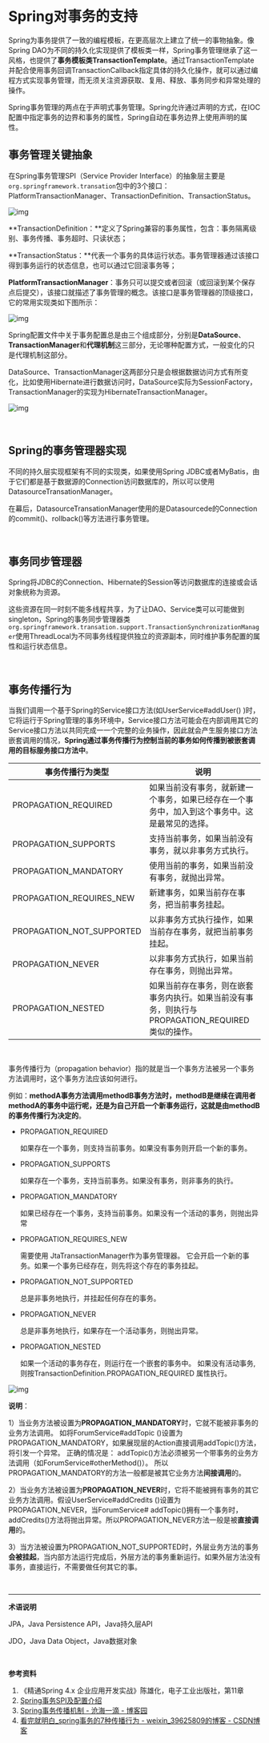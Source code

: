 # Spring对事务的支持

Spring为事务提供了一致的编程模板，在更高层次上建立了统一的事物抽象。像Spring DAO为不同的持久化实现提供了模板类一样，Spring事务管理继承了这一风格，也提供了**事务模板类TransactionTemplate**。通过TransactionTemplate并配合使用事务回调TransactionCallback指定具体的持久化操作，就可以通过编程方式实现事务管理，而无须关注资源获取、复用、释放、事务同步和异常处理的操作。

Spring事务管理的两点在于声明式事务管理。Spring允许通过声明的方式，在IOC配置中指定事务的边界和事务的属性，Spring自动在事务边界上使用声明的属性。

## 事务管理关键抽象

在Spring事务管理SPI（Service Provider Interface）的抽象层主要是`org.springframework.transation`包中的3个接口：PlatformTransactionManager、TransactionDefinition、TransactionStatus。

![img](https://images2015.cnblogs.com/blog/801000/201704/801000-20170404170820753-1576535619.png)

**TransactionDefinition：**定义了Spring兼容的事务属性，包含：事务隔离级别、事务传播、事务超时、只读状态；

**TransactionStatus：**代表一个事务的具体运行状态。事务管理器通过该接口得到事务运行的状态信息，也可以通过它回滚事务等；

**PlatformTransactionManager**：事务只可以提交或者回滚（或回滚到某个保存点后提交），该接口就描述了事务管理的概念。该接口是事务管理器的顶级接口，它的常用实现类如下图所示：

![img](https://images2015.cnblogs.com/blog/801000/201704/801000-20170404170821269-326583856.png)

Spring配置文件中关于事务配置总是由三个组成部分，分别是**DataSource**、**TransactionManager**和**代理机制**这三部分，无论哪种配置方式，一般变化的只是代理机制这部分。

DataSource、TransactionManager这两部分只是会根据数据访问方式有所变化，比如使用Hibernate进行数据访问时，DataSource实际为SessionFactory，TransactionManager的实现为HibernateTransactionManager。

![img](https://images2015.cnblogs.com/blog/801000/201704/801000-20170404170822082-985524799.png)

<br>

## Spring的事务管理器实现

不同的持久层实现框架有不同的实现类，如果使用Spring JDBC或者MyBatis，由于它们都是基于数据源的Connection访问数据库的，所以可以使用DatasourceTransationManager。

在幕后，DatasourceTransationManager使用的是Datasourcede的Connection的commit()、rollback()等方法进行事务管理。

<br>

## 事务同步管理器

Spring将JDBC的Connection、Hibernate的Session等访问数据库的连接或会话对象统称为资源。

这些资源在同一时刻不能多线程共享，为了让DAO、Service类可以可能做到singleton，Spring的事务同步管理器类`org.springframework.transation.support.TransactionSynchronizationManager`使用ThreadLocal为不同事务线程提供独立的资源副本，同时维护事务配置的属性和运行状态信息。

<br>

## 事务传播行为

当我们调用一个基于Spring的Service接口方法(如UserService#addUser() )时，它将运行于Spring管理的事务环境中，Service接口方法可能会在内部调用其它的Service接口方法以共同完成一一个完整的业务操作，因此就会产生服务接口方法嵌套调用的情况，**Spring通过事务传播行为控制当前的事务如何传播到被嵌套调用的目标服务接口方法中**。

| 事务传播行为类型          | 说明                                                         |
| ------------------------- | ------------------------------------------------------------ |
| PROPAGATION_REQUIRED      | 如果当前没有事务，就新建一个事务，如果已经存在一个事务中，加入到这个事务中。这是最常见的选择。 |
| PROPAGATION_SUPPORTS      | 支持当前事务，如果当前没有事务，就以非事务方式执行。         |
| PROPAGATION_MANDATORY     | 使用当前的事务，如果当前没有事务，就抛出异常。               |
| PROPAGATION_REQUIRES_NEW  | 新建事务，如果当前存在事务，把当前事务挂起。                 |
| PROPAGATION_NOT_SUPPORTED | 以非事务方式执行操作，如果当前存在事务，就把当前事务挂起。   |
| PROPAGATION_NEVER         | 以非事务方式执行，如果当前存在事务，则抛出异常。             |
| PROPAGATION_NESTED        | 如果当前存在事务，则在嵌套事务内执行。如果当前没有事务，则执行与PROPAGATION_REQUIRED类似的操作。 |

<br>

事务传播行为（propagation behavior）指的就是当一个事务方法被另一个事务方法调用时，这个事务方法应该如何进行。   

例如：**methodA事务方法调用methodB事务方法时，methodB是继续在调用者methodA的事务中运行呢，还是为自己开启一个新事务运行，这就是由methodB的事务传播行为决定的**。

- PROPAGATION_REQUIRED

  如果存在一个事务，则支持当前事务。如果没有事务则开启一个新的事务。

- PROPAGATION_SUPPORTS

  如果存在一个事务，支持当前事务。如果没有事务，则非事务的执行。

- PROPAGATION_MANDATORY

  如果已经存在一个事务，支持当前事务。如果没有一个活动的事务，则抛出异常

- PROPAGATION_REQUIRES_NEW

   需要使用 JtaTransactionManager作为事务管理器。 它会开启一个新的事务。如果一个事务已经存在，则先将这个存在的事务挂起。

- PROPAGATION_NOT_SUPPORTED

   总是非事务地执行，并挂起任何存在的事务。

- PROPAGATION_NEVER

   总是非事务地执行，如果存在一个活动事务，则抛出异常。

- PROPAGATION_NESTED

  如果一个活动的事务存在，则运行在一个嵌套的事务中。 如果没有活动事务, 则按TransactionDefinition.PROPAGATION_REQUIRED 属性执行。 

![img](https://img-blog.csdn.net/20170420212829825?watermark/2/text/aHR0cDovL2Jsb2cuY3Nkbi5uZXQvc29vbmZseQ==/font/5a6L5L2T/fontsize/400/fill/I0JBQkFCMA==/dissolve/70/gravity/SouthEast)

**说明**：

1）当业务方法被设置为**PROPAGATION_MANDATORY**时，它就不能被非事务的业务方法调用。
如将ForumService#addTopic ()设置为PROPAGATION_MANDATORY，如果展现层的Action直接调用addTopic()方法，将引发一个异常。
正确的情况是： addTopic()方法必须被另一个带事务的业务方法调用（如ForumService#otherMethod()）。
所以 PROPAGATION_MANDATORY的方法一般都是被其它业务方法**间接调用**的。

2）当业务方法被设置为**PROPAGATION_NEVER**时，它将不能被拥有事务的其它业务方法调用。假设UserService#addCredits ()设置为PROPAGATION_NEVER，当ForumService# addTopic()拥有一个事务时，addCredits()方法将抛出异常。所以PROPAGATION_NEVER方法一般是被**直接调用**的。

3）当方法被设置为PROPAGATION_NOT_SUPPORTED时，外层业务方法的事务**会被挂起**，当内部方法运行完成后，外层方法的事务重新运行。如果外层方法没有事务，直接运行，不需要做任何其它的事。

<br>

---

**术语说明**

JPA，Java Persistence API，Java持久层API

JDO，Java Data Object，Java数据对象

<br>

**参考资料**

1. 《精通Spring 4.x 企业应用开发实战》陈雄化，电子工业出版社，第11章
2.  [Spring事务SPI及配置介绍](http://blog.csdn.net/fouy_yun/article/details/45786689)
3.   [Spring事务传播机制 - 沧海一滴 - 博客园](https://www.cnblogs.com/softidea/p/5962612.html)
4.  [看完就明白_spring事务的7种传播行为 - weixin_39625809的博客 - CSDN博客](https://blog.csdn.net/weixin_39625809/article/details/80707695)